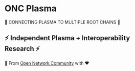 # ONC Plasma
🔮 CONNECTING PLASMA TO MULTIPLE ROOT CHAINS 🔮

## ⚡ Independent Plasma + Interoperability Research ⚡ 








👊 From [Open Network Community](https://forum.omgnetwork.org/) with ❤️

